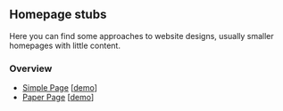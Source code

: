 ## Homepage stubs ##

Here you can find some approaches to website designs, usually smaller homepages with little content.

### Overview ###

 - [Simple Page](/simplepage) [[demo](http://newtork.de/simplepage/)]
 - [Paper Page](/paperpage) [[demo](http://newtork.de/paperpage/)]
